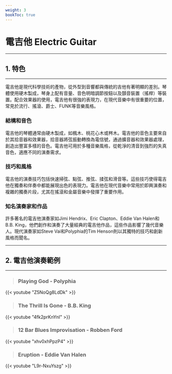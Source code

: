 ```yaml
---
weight: 3
bookToc: true
---
```


# 電吉他 Electric Guitar

---

## 1. 特色

---

電吉他是現代科學技術的產物，從外型到音響都與傳統的吉他有著明顯的差別。琴體使用硬木製成，琴身上配有音量、音色明暗調節按鈕以及顫音裝置（搖桿）等裝置。配合效果器的使用，電吉他有很強的表現力，在現代音樂中有很重要的位置，常見於流行、搖滾、爵士、FUNK等音樂風格。

### 結構和音色

電吉他的琴體通常由硬木製成，如楓木、桃花心木或梣木。電吉他的音色主要來自於其拾音器和效果器，拾音器將弦振動轉換為電信號，通過擴音器和效果器處理，創造出豐富多樣的音色。電吉他可用於多種音樂風格，從乾淨的清音到強烈的失真音色，適應不同的演奏需求。

### 技巧和風格

電吉他的演奏技巧包括快速掃弦、點弦、推弦、揉弦和滑音等。這些技巧使得電吉他在獨奏和伴奏中都能展現出色的表現力。電吉他在現代音樂中常用於即興演奏和複雜的獨奏片段，尤其在搖滾和金屬音樂中發揮了重要作用。

### 知名演奏家和作品

許多著名的電吉他演奏家如Jimi Hendrix、Eric Clapton、Eddie Van Halen和B.B. King，他們創作和演奏了大量經典的電吉他作品，這些作品影響了幾代音樂人。現代演奏家如Steve Vai和Polyphia的Tim Henson則以其獨特的技巧和創新風格而聞名。

---

## 2. 電吉他演奏範例

---

> ### Playing God - Polyphia

{{< youtube "Z5NoQg8LdDk" >}}

> ### The Thrill Is Gone - B.B. King

{{< youtube "4fk2prKnYnI" >}}

> ### 12 Bar Blues Improvisation - Robben Ford

{{< youtube "xhv0xhPpzP4" >}}

> ### Eruption - Eddie Van Halen

{{< youtube "L9r-NxuYszg" >}}
